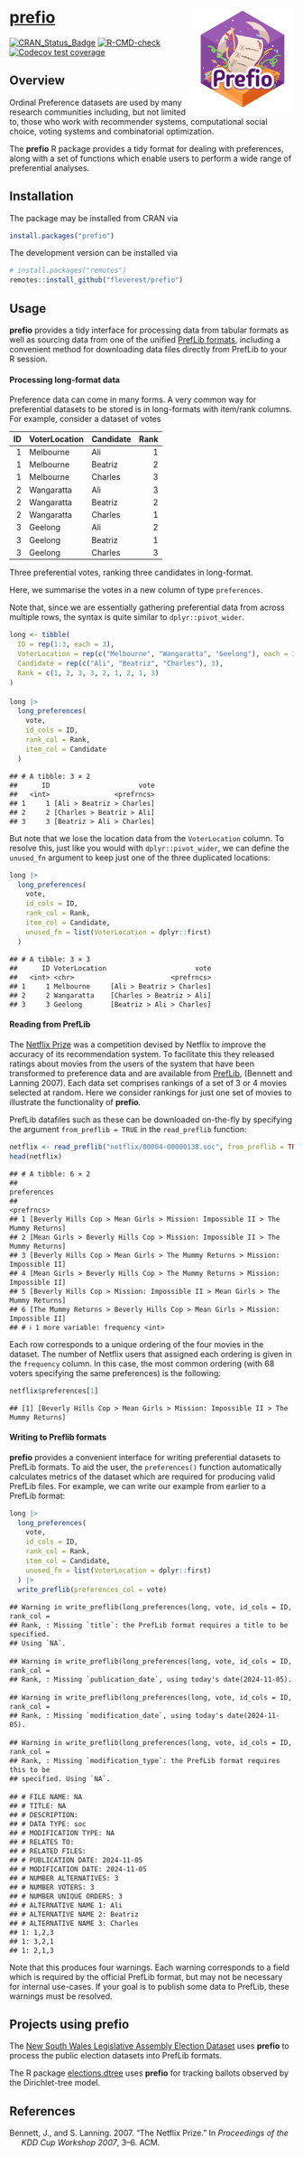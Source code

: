 
# [prefio](https://fleverest.github.io/prefio/) <img src="man/figures/prefio.svg" width="181px" align="right" />

<!-- badges: start -->

[![CRAN\_Status\_Badge](https://www.r-pkg.org/badges/version/prefio)](https://cran.r-project.org/package=prefio)
[![R-CMD-check](https://github.com/fleverest/prefio/actions/workflows/R-CMD-check.yaml/badge.svg)](https://github.com/fleverest/prefio/actions/workflows/R-CMD-check.yaml)
[![Codecov test
coverage](https://codecov.io/gh/fleverest/prefio/branch/main/graph/badge.svg)](https://app.codecov.io/gh/fleverest/prefio?branch=main)
<!-- badges: end -->

## Overview

Ordinal Preference datasets are used by many research communities
including, but not limited to, those who work with recommender systems,
computational social choice, voting systems and combinatorial
optimization.

The **prefio** R package provides a tidy format for dealing with
preferences, along with a set of functions which enable users to perform
a wide range of preferential analyses.

## Installation

The package may be installed from CRAN via

``` r
install.packages("prefio")
```

The development version can be installed via

``` r
# install.packages("remotes")
remotes::install_github("fleverest/prefio")
```

## Usage

**prefio** provides a tidy interface for processing data from tabular
formats as well as sourcing data from one of the unified [PrefLib
formats](https://www.preflib.org/format/), including a convenient method
for downloading data files directly from PrefLib to your R session.

#### Processing long-format data

Preference data can come in many forms. A very common way for
preferential datasets to be stored is in long-formats with item/rank
columns. For example, consider a dataset of votes

| ID | VoterLocation | Candidate | Rank |
| -: | :------------ | :-------- | ---: |
|  1 | Melbourne     | Ali       |    1 |
|  1 | Melbourne     | Beatriz   |    2 |
|  1 | Melbourne     | Charles   |    3 |
|  2 | Wangaratta    | Ali       |    3 |
|  2 | Wangaratta    | Beatriz   |    2 |
|  2 | Wangaratta    | Charles   |    1 |
|  3 | Geelong       | Ali       |    2 |
|  3 | Geelong       | Beatriz   |    1 |
|  3 | Geelong       | Charles   |    3 |

Three preferential votes, ranking three candidates in long-format.

Here, we summarise the votes in a new column of type `preferences`.

Note that, since we are essentially gathering preferential data from
across multiple rows, the syntax is quite similar to
`dplyr::pivot_wider`.

``` r
long <- tibble(
  ID = rep(1:3, each = 3),
  VoterLocation = rep(c("Melbourne", "Wangaratta", "Geelong"), each = 3),
  Candidate = rep(c("Ali", "Beatriz", "Charles"), 3),
  Rank = c(1, 2, 3, 3, 2, 1, 2, 1, 3)
)

long |>
  long_preferences(
    vote,
    id_cols = ID,
    rank_col = Rank,
    item_col = Candidate
  )
```

    ## # A tibble: 3 × 2
    ##      ID                      vote
    ##   <int>                <prefrncs>
    ## 1     1 [Ali > Beatriz > Charles]
    ## 2     2 [Charles > Beatriz > Ali]
    ## 3     3 [Beatriz > Ali > Charles]

But note that we lose the location data from the `VoterLocation` column.
To resolve this, just like you would with `dplyr::pivot_wider`, we can
define the `unused_fn` argument to keep just one of the three duplicated
locations:

``` r
long |>
  long_preferences(
    vote,
    id_cols = ID,
    rank_col = Rank,
    item_col = Candidate,
    unused_fn = list(VoterLocation = dplyr::first)
  )
```

    ## # A tibble: 3 × 3
    ##      ID VoterLocation                      vote
    ##   <int> <chr>                        <prefrncs>
    ## 1     1 Melbourne     [Ali > Beatriz > Charles]
    ## 2     2 Wangaratta    [Charles > Beatriz > Ali]
    ## 3     3 Geelong       [Beatriz > Ali > Charles]

#### Reading from PrefLib

The [Netflix Prize](https://en.wikipedia.org/wiki/Netflix_Prize) was a
competition devised by Netflix to improve the accuracy of its
recommendation system. To facilitate this they released ratings about
movies from the users of the system that have been transformed to
preference data and are available from
[PrefLib](https://www.preflib.org/data/ED/00004/), (Bennett and Lanning
2007). Each data set comprises rankings of a set of 3 or 4 movies
selected at random. Here we consider rankings for just one set of movies
to illustrate the functionality of **prefio**.

PrefLib datafiles such as these can be downloaded on-the-fly by
specifying the argument `from_preflib = TRUE` in the `read_preflib`
function:

``` r
netflix <- read_preflib("netflix/00004-00000138.soc", from_preflib = TRUE)
head(netflix)
```

    ## # A tibble: 6 × 2
    ##                                                                     preferences
    ##                                                                      <prefrncs>
    ## 1 [Beverly Hills Cop > Mean Girls > Mission: Impossible II > The Mummy Returns]
    ## 2 [Mean Girls > Beverly Hills Cop > Mission: Impossible II > The Mummy Returns]
    ## 3 [Beverly Hills Cop > Mean Girls > The Mummy Returns > Mission: Impossible II]
    ## 4 [Mean Girls > Beverly Hills Cop > The Mummy Returns > Mission: Impossible II]
    ## 5 [Beverly Hills Cop > Mission: Impossible II > Mean Girls > The Mummy Returns]
    ## 6 [The Mummy Returns > Beverly Hills Cop > Mean Girls > Mission: Impossible II]
    ## # ℹ 1 more variable: frequency <int>

Each row corresponds to a unique ordering of the four movies in the
dataset. The number of Netflix users that assigned each ordering is
given in the `frequency` column. In this case, the most common ordering
(with 68 voters specifying the same preferences) is the following:

``` r
netflix$preferences[1]
```

    ## [1] [Beverly Hills Cop > Mean Girls > Mission: Impossible II > The Mummy Returns]

#### Writing to Preflib formats

**prefio** provides a convenient interface for writing preferential
datasets to PrefLib formats. To aid the user, the `preferences()`
function automatically calculates metrics of the dataset which are
required for producing valid PrefLib files. For example, we can write
our example from earlier to a PrefLib format:

``` r
long |>
  long_preferences(
    vote,
    id_cols = ID,
    rank_col = Rank,
    item_col = Candidate,
    unused_fn = list(VoterLocation = dplyr::first)
  ) |>
  write_preflib(preferences_col = vote)
```

    ## Warning in write_preflib(long_preferences(long, vote, id_cols = ID, rank_col =
    ## Rank, : Missing `title`: the PrefLib format requires a title to be specified.
    ## Using `NA`.

    ## Warning in write_preflib(long_preferences(long, vote, id_cols = ID, rank_col =
    ## Rank, : Missing `publication_date`, using today's date(2024-11-05).

    ## Warning in write_preflib(long_preferences(long, vote, id_cols = ID, rank_col =
    ## Rank, : Missing `modification_date`, using today's date(2024-11-05).

    ## Warning in write_preflib(long_preferences(long, vote, id_cols = ID, rank_col =
    ## Rank, : Missing `modification_type`: the PrefLib format requires this to be
    ## specified. Using `NA`.

    ## # FILE NAME: NA
    ## # TITLE: NA
    ## # DESCRIPTION: 
    ## # DATA TYPE: soc
    ## # MODIFICATION TYPE: NA
    ## # RELATES TO: 
    ## # RELATED FILES: 
    ## # PUBLICATION DATE: 2024-11-05
    ## # MODIFICATION DATE: 2024-11-05
    ## # NUMBER ALTERNATIVES: 3
    ## # NUMBER VOTERS: 3
    ## # NUMBER UNIQUE ORDERS: 3
    ## # ALTERNATIVE NAME 1: Ali
    ## # ALTERNATIVE NAME 2: Beatriz
    ## # ALTERNATIVE NAME 3: Charles
    ## 1: 1,2,3
    ## 1: 3,2,1
    ## 1: 2,1,3

Note that this produces four warnings. Each warning corresponds to a
field which is required by the official PrefLib format, but may not be
necessary for internal use-cases. If your goal is to publish some data
to PrefLib, these warnings must be resolved.

## Projects using **prefio**

The [New South Wales Legislative Assembly Election
Dataset](https://github.com/fleverest/nswla_preflib) uses **prefio** to
process the public election datasets into PrefLib formats.

The R package
[elections.dtree](https://github.com/fleverest/elections.dtree) uses
**prefio** for tracking ballots observed by the Dirichlet-tree model.

## References

<div id="refs" class="references hanging-indent">

<div id="ref-Bennett2007">

Bennett, J., and S. Lanning. 2007. “The Netflix Prize.” In *Proceedings
of the KDD Cup Workshop 2007*, 3–6. ACM.

</div>

</div>
